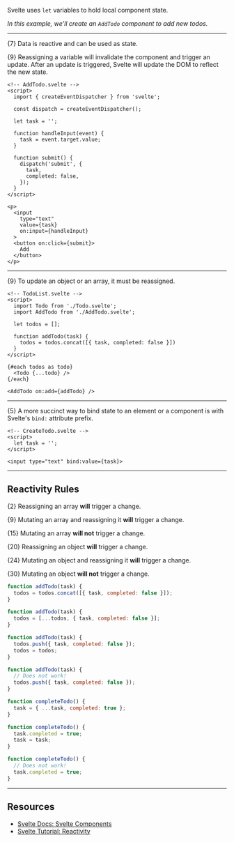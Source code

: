Svelte uses `let` variables to hold local component state.

*In this example, we'll create an `AddTodo` component to add new todos.*

---

{7} Data is reactive and can be used as state.

{9} Reassigning a variable will invalidate the component and trigger an update. After an update is triggered, Svelte will update the DOM to reflect the new state.

```svelte
<!-- AddTodo.svelte -->
<script>
  import { createEventDispatcher } from 'svelte';

  const dispatch = createEventDispatcher();

  let task = '';

  function handleInput(event) {
    task = event.target.value;
  }

  function submit() {
    dispatch('submit', {
      task,
      completed: false,
    });
  }
</script>

<p>
  <input
    type="text"
    value={task}
    on:input={handleInput}
  >
  <button on:click={submit}>
    Add
  </button>
</p>
```

---

{9} To update an object or an array, it must be reassigned.

```svelte
<!-- TodoList.svelte -->
<script>
  import Todo from './Todo.svelte';
  import AddTodo from './AddTodo.svelte';

  let todos = [];

  function addTodo(task) {
    todos = todos.concat([{ task, completed: false }])
  }
</script>

{#each todos as todo}
  <Todo {...todo} />
{/each}

<AddTodo on:add={addTodo} />
```

---

{5} A more succinct way to bind state to an element or a component is with Svelte's `bind:` attribute prefix.

```svelte
<!-- CreateTodo.svelte -->
<script>
  let task = '';
</script>

<input type="text" bind:value={task}>
```

---

## Reactivity Rules

{2} Reassigning an array **will** trigger a change.

{9} Mutating an array and reassigning it **will** trigger a change.

{15} Mutating an array **will not** trigger a change.

{20} Reassigning an object **will** trigger a change.

{24} Mutating an object and reassigning it **will** trigger a change.

{30} Mutating an object **will not** trigger a change.

```js
function addTodo(task) {
  todos = todos.concat([{ task, completed: false }]);
}

function addTodo(task) {
  todos = [...todos, { task, completed: false }];
}

function addTodo(task) {
  todos.push({ task, completed: false });
  todos = todos;
}

function addTodo(task) {
  // Does not work!
  todos.push({ task, completed: false });
}
```

```js
function completeTodo() {
  task = { ...task, completed: true };
}

function completeTodo() {
  task.completed = true;
  task = task;
}

function completeTodo() {
  // Does not work!
  task.completed = true;
}
```

---

## Resources

- [Svelte Docs: Svelte Components](https://svelte.dev/docs/svelte-components#script-2-assignments-are-reactive)
- [Svelte Tutorial: Reactivity](https://svelte.dev/tutorial/reactive-assignments)
